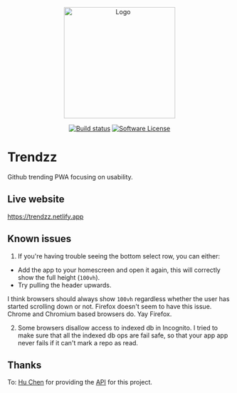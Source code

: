 <p align="center">
  <img src="https://github.com/omarryhan/trendzz/raw/master/public/logo_circular/512w/logo_circular.png" alt="Logo" title="Trendzz" height="250" width="250"/>
  <p align="center">
    <a href="https://app.netlify.com/sites/trendzz/deploys"><img alt="Build status" src="https://api.netlify.com/api/v1/badges/e36c5fe0-37d4-4190-903a-df004d01cef2/deploy-status"></a>
    <a href="https://github.com/omarryhan/trendzz"><img alt="Software License" src="https://img.shields.io/badge/license-MIT-brightgreen.svg?style=flat-square"></a>
  </p>
</p>

# Trendzz

Github trending PWA focusing on usability.

## Live website

https://trendzz.netlify.app

## Known issues

1. If you're having trouble seeing the bottom select row, you can either:

- Add the app to your homescreen and open it again, this will correctly show the full height (`100vh`).
- Try pulling the header upwards.

I think browsers should always show `100vh` regardless whether the user has started scrolling down or not.
Firefox doesn't seem to have this issue. Chrome and Chromium based browsers do. Yay Firefox.

2. Some browsers disallow access to indexed db in Incognito. I tried to make sure that all the indexed db ops are fail safe, so that your app app never fails if it can't mark a repo as read.

## Thanks

To: [Hu Chen](https://github.com/huchenme) for providing the [API](https://github.com/huchenme/github-trending-api) for this project.
